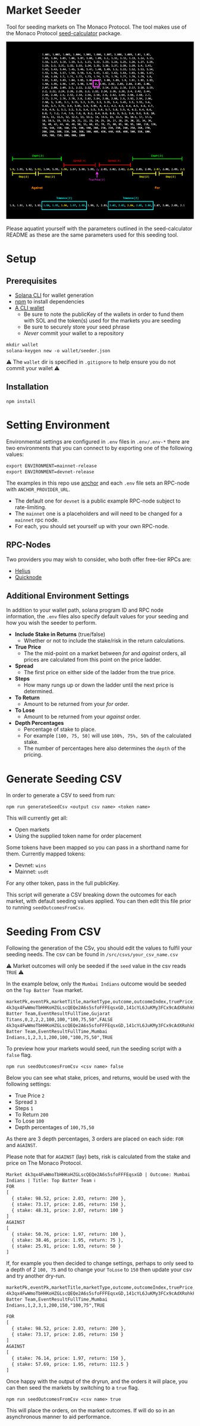 # Market Seeder

Tool for seeding markets on The Monaco Protocol. The tool makes use of the Monaco Protocol [seed-calculator](https://github.com/MonacoProtocol/seed-calculator) package.

![](docs/seed_example.png)

Please aquatint yourself with the parameters outlined in the seed-calculator README as these are the same parameters used for this seeding tool.

# Setup

## Prerequisites

- [Solana CLI](https://docs.solana.com/cli/install-solana-cli-tools) for wallet generation
- [npm](https://docs.npmjs.com/downloading-and-installing-node-js-and-npm) to install dependencies
- [A CLI wallet](https://docs.solana.com/wallet-guide/file-system-wallet)
  - Be sure to note the publicKey of the wallets in order to fund them with SOL and the token(s) used for the markets you are seeding
  - Be sure to securely store your seed phrase
  - _Never_ commit your wallet to a repository

```
mkdir wallet
solana-keygen new -o wallet/seeder.json
```

⚠️ The `wallet` dir is specified in `.gitignore` to help ensure you do not commit your wallet ⚠️

## Installation

```
npm install
```

# Setting Environment

Environmental settings are configured in `.env` files in `.env/.env-*` there are two environments that you can connect to by exporting one of the following values:

```
export ENVIRONMENT=mainnet-release
export ENVIRONMENT=devnet-release
```

The examples in this repo use [anchor](https://github.com/coral-xyz/anchor) and each `.env` file sets an RPC-node with `ANCHOR_PROVIDER_URL`.

- The default one for `devnet` is a public example RPC-node subject to rate-limiting.
- The `mainnet` one is a placeholders and will need to be changed for a `mainnet` rpc node.
- For each, you should set yourself up with your own RPC-node.

## RPC-Nodes

Two providers you may wish to consider, who both offer free-tier RPCs are:

- [Helius](https://www.helius.xyz/)
- [Quicknode](https://www.quicknode.com/)


## Additional Environment Settings

In addition to your wallet path, solana program ID and RPC node information, the `.env` files also specify default values for your seeding and how you wish the seeder to perform.

- **Include Stake in Returns** (true/false)
  - Whether or not to include the stake/risk in the return calculations.
- **True Price**
  - The the mid-point on a market between _for_ and _against_ orders, all prices are calculated from this point on the price ladder.
- **Spread**
  - The first price on either side of the ladder from the true price.
- **Steps**
  - How many rungs up or down the ladder until the next price is determined.
- **To Return**
  - Amount to be returned from your _for_ order.
- **To Lose**
  - Amount to be returned from your _against_ order.
- **Depth Percentages**
  - Percentage of stake to place.
  - For example `[100, 75, 50]` will use `100%, 75%, 50%` of the calculated stake.
  - The number of percentages here also determines the `depth` of the pricing.

# Generate Seeding CSV

In order to generate a CSV to seed from run:

```
npm run generateSeedCsv <output csv name> <token name>
```

This will currently get all:

- Open markets
- Using the supplied token name for order placement

Some tokens have been mapped so you can pass in a shorthand name for them. Currently mapped tokens:

- Devnet: `wins`
- Mainnet: `usdt`

For any other token, pass in the full publicKey.

This script will generate a CSV breaking down the outcomes for each market, with default seeding values applied. You can then edit this file prior to running `seedOutcomesFromCsv`.

# Seeding From CSV

Following the generation of the CSv, you should edit the values to fulfil your seeding needs. The csv can be found in `/src/csvs/your_csv_name.csv`

⚠️ Market outcomes will only be seeded if the `seed` value in the csv reads `TRUE` ⚠️

In the example below, only the `Mumbai Indians` outcome would be seeded on the `Top Batter Team` market.

```
marketPk,eventPk,marketTitle,marketType,outcome,outcomeIndex,truePrice,spread,steps,toReturn,toLose,depthPercentages,seed
4k3qx4FwWmoTbHHKoHZGLscQEQe2A6s5sfoFFFEqsxGD,141cYL6JuKMy3FCx9cAdXRohkFhdj6RCosM3aWAp7cB7,Top Batter Team,EventResultFullTime,Gujarat Titans,0,2,2,2,100,100,"100,75,50",FALSE
4k3qx4FwWmoTbHHKoHZGLscQEQe2A6s5sfoFFFEqsxGD,141cYL6JuKMy3FCx9cAdXRohkFhdj6RCosM3aWAp7cB7,Top Batter Team,EventResultFullTime,Mumbai Indians,1,2,3,1,200,100,"100,75,50",TRUE
```

To preview how your markets would seed, run the seeding script with a `false` flag.

```
npm run seedOutcomesFromCsv <csv name> false
```

Below you can see what stake, prices, and returns, would be used with the following settings:

- True Price `2`
- Spread `3`
- Steps `1`
- To Return `200`
- To Lose `100`
- Depth percentages of `100,75,50`

As there are 3 depth percentages, 3 orders are placed on each side: `FOR` and `AGAINST`.

Please note that for `AGAINST` (lay) bets, risk is calculated from the stake and price on The Monaco Protocol.

```
Market 4k3qx4FwWmoTbHHKoHZGLscQEQe2A6s5sfoFFFEqsxGD | Outcome: Mumbai Indians | Title: Top Batter Team ℹ️
FOR
[
  { stake: 98.52, price: 2.03, return: 200 },
  { stake: 73.17, price: 2.05, return: 150 },
  { stake: 48.31, price: 2.07, return: 100 }
]
AGAINST
[
  { stake: 50.76, price: 1.97, return: 100 },
  { stake: 38.46, price: 1.95, return: 75 },
  { stake: 25.91, price: 1.93, return: 50 }
]
```

If, for example you then decided to change settings, perhaps to only seed to a depth of 2 `100, 75` and to change your `ToLose` to `150` then update your csv and try another dry-run.

```
marketPk,eventPk,marketTitle,marketType,outcome,outcomeIndex,truePrice,spread,steps,toReturn,toLose,depthPercentages,seed
4k3qx4FwWmoTbHHKoHZGLscQEQe2A6s5sfoFFFEqsxGD,141cYL6JuKMy3FCx9cAdXRohkFhdj6RCosM3aWAp7cB7,Top Batter Team,EventResultFullTime,Mumbai Indians,1,2,3,1,200,150,"100,75",TRUE
```

```
FOR
[
  { stake: 98.52, price: 2.03, return: 200 },
  { stake: 73.17, price: 2.05, return: 150 }
]
AGAINST
[
  { stake: 76.14, price: 1.97, return: 150 },
  { stake: 57.69, price: 1.95, return: 112.5 }
]
```

Once happy with the output of the dryrun, and the orders it will place, you can then seed the markets by switching to a `true` flag.

```
npm run seedOutcomesFromCsv <csv name> true
```

This will place the orders, on the market outcomes. If will do so in an asynchronous manner to aid performance.
